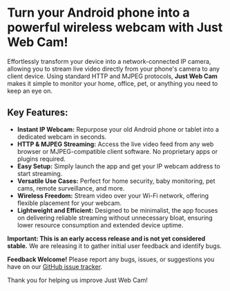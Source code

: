 
# Turn your Android phone into a powerful wireless webcam with Just Web Cam!

Effortlessly transform your device into a network-connected IP camera, allowing you to stream live video directly from your phone's camera to any client device. Using standard HTTP and MJPEG protocols, **Just Web Cam** makes it simple to monitor your home, office, pet, or anything you need to keep an eye on.

## Key Features:

- **Instant IP Webcam:** Repurpose your old Android phone or tablet into a dedicated webcam in seconds.
- **HTTP & MJPEG Streaming:** Access the live video feed from any web browser or MJPEG-compatible client software. No proprietary apps or plugins required.
- **Easy Setup:** Simply launch the app and get your IP webcam address to start streaming.
- **Versatile Use Cases:** Perfect for home security, baby monitoring, pet cams, remote surveillance, and more.
- **Wireless Freedom:** Stream video over your Wi-Fi network, offering flexible placement for your webcam.
- **Lightweight and Efficient:**  Designed to be minimalist, the app focuses on delivering reliable streaming without unnecessary bloat, ensuring lower resource consumption and extended device uptime.

**Important: This is an early access release and is not yet considered stable.** We are releasing it to gather initial user feedback and identify bugs.

**Feedback Welcome!** Please report any bugs, issues, or suggestions you have on our [GitHub issue tracker](https://github.com/nay-kang/Just-Web-Cam/issues).

Thank you for helping us improve Just Web Cam!